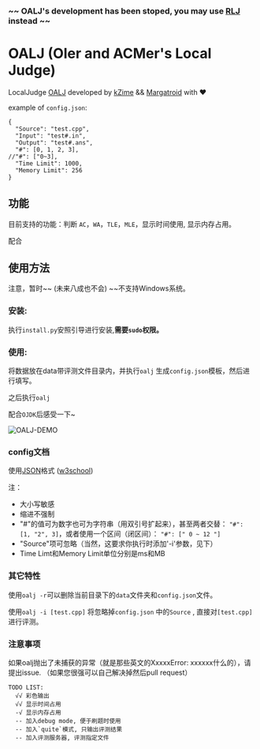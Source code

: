 ### ~~ OALJ's development has been stoped, you may use [RLJ](https://github.com/rqy1458814497/RLJ) instead ~~

# OALJ (OIer and ACMer's Local Judge)

LocalJudge [OALJ](https://github.com/OALJ/OALJ) developed by [kZime](https://github.com/kZime) && [Margatroid](https://github.com/enter-tainer) with ❤

example of `config.json`:

``` test
{
  "Source": "test.cpp",
  "Input": "test#.in",
  "Output": "test#.ans",
  "#": [0, 1, 2, 3],
//"#": ["0~3],
  "Time Limit": 1000,
  "Memory Limit": 256
}
```
## 功能

目前支持的功能：判断 `AC`，`WA`，`TLE`，`MLE`，显示时间使用, 显示内存占用。

配合

## 使用方法

注意，暂时~~ (未来八成也不会) ~~不支持Windows系统。

### 安装:

执行`install.py`安照引导进行安装,**需要`sudo`权限。**

### 使用:

将数据放在data带评测文件目录内，并执行`oalj` 生成`config.json`模板，然后进行填写。

之后执行`oalj`

配合`OJDK`后感受一下~

![OALJ-DEMO](https://i.loli.net/2017/09/28/59cc95bd52d18.gif)

### config文档

使用[JSON](https://en.wikipedia.org/wiki/JSON)格式
([w3school](http://www.w3school.com.cn/json/index.asp))

注：
- 大小写敏感
- 缩进不强制
- "#"的值可为数字也可为字符串（用双引号扩起来），甚至两者交替： `"#": [1, "2", 3]`，或者使用一个区间（闭区间）： `"#": [" 0 ~ 12 "]`
- "Source"项可忽略（当然，这要求你执行时添加'-i'参数，见下）
- Time Limt和Memory Limit单位分别是ms和MB

### 其它特性

使用`oalj -r`可以删除当前目录下的`data`文件夹和`config.json`文件。

使用`oalj -i [test.cpp]` 将忽略掉`config.json` 中的`Source` , 直接对`[test.cpp]` 进行评测。

###  注意事项

如果oalj抛出了未捕获的异常（就是那些英文的XxxxxError: xxxxxx什么的），请提出issue.
（如果您很强可以自己解决掉然后pull request）

<!---普通模式下出现`WA/TLE/MLE`后输出的错误点数据与正确数据上限为*15行*-->  

<!-- ~~使用`oalj -d`开启debug模式之后上限改为*30行*, 并且程序运行到第一个错误点会停下 ~~-->

```
TODO LIST:
  √√ 彩色输出
  √√ 显示时间占用
  -√ 显示内存占用
  -- 加入debug mode, 便于刷题时使用
  -- 加入`quite`模式, 只输出评测结果
  -- 加入评测服务器, 评测指定文件
```

